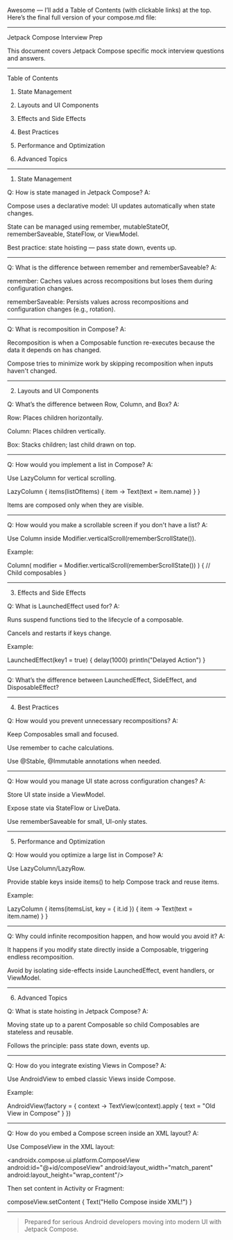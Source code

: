 Awesome — I’ll add a Table of Contents (with clickable links) at the top.
Here’s the final full version of your compose.md file:


---

Jetpack Compose Interview Prep

This document covers Jetpack Compose specific mock interview questions and answers.


---

Table of Contents

1. State Management

2. Layouts and UI Components

3. Effects and Side Effects

4. Best Practices

5. Performance and Optimization

6. Advanced Topics



---

1. State Management

Q: How is state managed in Jetpack Compose?
A:

Compose uses a declarative model: UI updates automatically when state changes.

State can be managed using remember, mutableStateOf, rememberSaveable, StateFlow, or ViewModel.

Best practice: state hoisting — pass state down, events up.



---

Q: What is the difference between remember and rememberSaveable?
A:

remember: Caches values across recompositions but loses them during configuration changes.

rememberSaveable: Persists values across recompositions and configuration changes (e.g., rotation).



---

Q: What is recomposition in Compose?
A:

Recomposition is when a Composable function re-executes because the data it depends on has changed.

Compose tries to minimize work by skipping recomposition when inputs haven't changed.



---

2. Layouts and UI Components

Q: What’s the difference between Row, Column, and Box?
A:

Row: Places children horizontally.

Column: Places children vertically.

Box: Stacks children; last child drawn on top.



---

Q: How would you implement a list in Compose?
A:

Use LazyColumn for vertical scrolling.


LazyColumn {
    items(listOfItems) { item ->
        Text(text = item.name)
    }
}

Items are composed only when they are visible.



---

Q: How would you make a scrollable screen if you don't have a list?
A:

Use Column inside Modifier.verticalScroll(rememberScrollState()).


Example:

Column(
    modifier = Modifier.verticalScroll(rememberScrollState())
) {
    // Child composables
}


---

3. Effects and Side Effects

Q: What is LaunchedEffect used for?
A:

Runs suspend functions tied to the lifecycle of a composable.

Cancels and restarts if keys change.


Example:

LaunchedEffect(key1 = true) {
    delay(1000)
    println("Delayed Action")
}


---

Q: What’s the difference between LaunchedEffect, SideEffect, and DisposableEffect?


---

4. Best Practices

Q: How would you prevent unnecessary recompositions?
A:

Keep Composables small and focused.

Use remember to cache calculations.

Use @Stable, @Immutable annotations when needed.



---

Q: How would you manage UI state across configuration changes?
A:

Store UI state inside a ViewModel.

Expose state via StateFlow or LiveData.

Use rememberSaveable for small, UI-only states.



---

5. Performance and Optimization

Q: How would you optimize a large list in Compose?
A:

Use LazyColumn/LazyRow.

Provide stable keys inside items() to help Compose track and reuse items.


Example:

LazyColumn {
    items(itemsList, key = { it.id }) { item ->
        Text(text = item.name)
    }
}


---

Q: Why could infinite recomposition happen, and how would you avoid it?
A:

It happens if you modify state directly inside a Composable, triggering endless recomposition.

Avoid by isolating side-effects inside LaunchedEffect, event handlers, or ViewModel.



---

6. Advanced Topics

Q: What is state hoisting in Jetpack Compose?
A:

Moving state up to a parent Composable so child Composables are stateless and reusable.

Follows the principle: pass state down, events up.



---

Q: How do you integrate existing Views in Compose?
A:

Use AndroidView to embed classic Views inside Compose.


Example:

AndroidView(factory = { context ->
    TextView(context).apply { text = "Old View in Compose" }
})


---

Q: How do you embed a Compose screen inside an XML layout?
A:

Use ComposeView in the XML layout:


<androidx.compose.ui.platform.ComposeView
    android:id="@+id/composeView"
    android:layout_width="match_parent"
    android:layout_height="wrap_content"/>

Then set content in Activity or Fragment:


composeView.setContent {
    Text("Hello Compose inside XML!")
}


---



> Prepared for serious Android developers moving into modern UI with Jetpack Compose.

